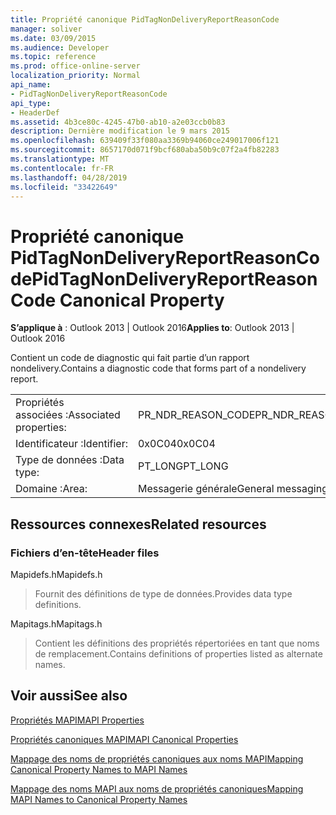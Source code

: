 ```yaml
---
title: Propriété canonique PidTagNonDeliveryReportReasonCode
manager: soliver
ms.date: 03/09/2015
ms.audience: Developer
ms.topic: reference
ms.prod: office-online-server
localization_priority: Normal
api_name:
- PidTagNonDeliveryReportReasonCode
api_type:
- HeaderDef
ms.assetid: 4b3ce80c-4245-47b0-ab10-a2e03ccb0b83
description: Dernière modification le 9 mars 2015
ms.openlocfilehash: 639409f33f080aa3369b94060ce249017006f121
ms.sourcegitcommit: 8657170d071f9bcf680aba50b9c07f2a4fb82283
ms.translationtype: MT
ms.contentlocale: fr-FR
ms.lasthandoff: 04/28/2019
ms.locfileid: "33422649"
---
```

# <a name="pidtagnondeliveryreportreasoncode-canonical-property"></a><span data-ttu-id="201bc-103">Propriété canonique PidTagNonDeliveryReportReasonCode</span><span class="sxs-lookup"><span data-stu-id="201bc-103">PidTagNonDeliveryReportReasonCode Canonical Property</span></span>

  
  
<span data-ttu-id="201bc-104">**S’applique à** : Outlook 2013 | Outlook 2016</span><span class="sxs-lookup"><span data-stu-id="201bc-104">**Applies to**: Outlook 2013 | Outlook 2016</span></span> 
  
<span data-ttu-id="201bc-105">Contient un code de diagnostic qui fait partie d’un rapport nondelivery.</span><span class="sxs-lookup"><span data-stu-id="201bc-105">Contains a diagnostic code that forms part of a nondelivery report.</span></span>
  
|||
|:-----|:-----|
|<span data-ttu-id="201bc-106">Propriétés associées :</span><span class="sxs-lookup"><span data-stu-id="201bc-106">Associated properties:</span></span>  <br/> |<span data-ttu-id="201bc-107">PR_NDR_REASON_CODE</span><span class="sxs-lookup"><span data-stu-id="201bc-107">PR_NDR_REASON_CODE</span></span>  <br/> |
|<span data-ttu-id="201bc-108">Identificateur :</span><span class="sxs-lookup"><span data-stu-id="201bc-108">Identifier:</span></span>  <br/> |<span data-ttu-id="201bc-109">0x0C04</span><span class="sxs-lookup"><span data-stu-id="201bc-109">0x0C04</span></span>  <br/> |
|<span data-ttu-id="201bc-110">Type de données :</span><span class="sxs-lookup"><span data-stu-id="201bc-110">Data type:</span></span>  <br/> |<span data-ttu-id="201bc-111">PT_LONG</span><span class="sxs-lookup"><span data-stu-id="201bc-111">PT_LONG</span></span>  <br/> |
|<span data-ttu-id="201bc-112">Domaine :</span><span class="sxs-lookup"><span data-stu-id="201bc-112">Area:</span></span>  <br/> |<span data-ttu-id="201bc-113">Messagerie générale</span><span class="sxs-lookup"><span data-stu-id="201bc-113">General messaging</span></span>  <br/> |
   
## <a name="related-resources"></a><span data-ttu-id="201bc-114">Ressources connexes</span><span class="sxs-lookup"><span data-stu-id="201bc-114">Related resources</span></span>

### <a name="header-files"></a><span data-ttu-id="201bc-115">Fichiers d’en-tête</span><span class="sxs-lookup"><span data-stu-id="201bc-115">Header files</span></span>

<span data-ttu-id="201bc-116">Mapidefs.h</span><span class="sxs-lookup"><span data-stu-id="201bc-116">Mapidefs.h</span></span>
  
> <span data-ttu-id="201bc-117">Fournit des définitions de type de données.</span><span class="sxs-lookup"><span data-stu-id="201bc-117">Provides data type definitions.</span></span>
    
<span data-ttu-id="201bc-118">Mapitags.h</span><span class="sxs-lookup"><span data-stu-id="201bc-118">Mapitags.h</span></span>
  
> <span data-ttu-id="201bc-119">Contient les définitions des propriétés répertoriées en tant que noms de remplacement.</span><span class="sxs-lookup"><span data-stu-id="201bc-119">Contains definitions of properties listed as alternate names.</span></span>
    
## <a name="see-also"></a><span data-ttu-id="201bc-120">Voir aussi</span><span class="sxs-lookup"><span data-stu-id="201bc-120">See also</span></span>



[<span data-ttu-id="201bc-121">Propriétés MAPI</span><span class="sxs-lookup"><span data-stu-id="201bc-121">MAPI Properties</span></span>](mapi-properties.md)
  
[<span data-ttu-id="201bc-122">Propriétés canoniques MAPI</span><span class="sxs-lookup"><span data-stu-id="201bc-122">MAPI Canonical Properties</span></span>](mapi-canonical-properties.md)
  
[<span data-ttu-id="201bc-123">Mappage des noms de propriétés canoniques aux noms MAPI</span><span class="sxs-lookup"><span data-stu-id="201bc-123">Mapping Canonical Property Names to MAPI Names</span></span>](mapping-canonical-property-names-to-mapi-names.md)
  
[<span data-ttu-id="201bc-124">Mappage des noms MAPI aux noms de propriétés canoniques</span><span class="sxs-lookup"><span data-stu-id="201bc-124">Mapping MAPI Names to Canonical Property Names</span></span>](mapping-mapi-names-to-canonical-property-names.md)

